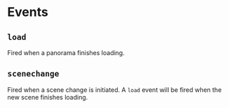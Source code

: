 # Events

## `load`

Fired when a panorama finishes loading.

## `scenechange`

Fired when a scene change is initiated. A `load` event will be fired when the
new scene finishes loading.
